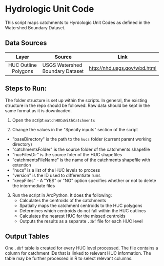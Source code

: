 Hydrologic Unit Code
====================

This script maps catchments to Hyrdologic Unit Codes as defined in the Watershed Boundary Dataset.


## Data Sources
| Layer                 | Source                                | Link                        |
|:-----:                | ------                                | ----                        |
| HUC Outline Polygons  | USGS Watershed Boundary Dataset       | http://nhd.usgs.gov/wbd.html|

## Steps to Run:

The folder structure is set up within the scripts. In general, the existing structure in the repo should be followed. Raw data should be kept in the same format as it is downloaded.

1. Open the script `matchHUCsWithCatchments`

2. Change the values in the "Specify inputs" section of the script
 - "baseDirectory" is the path to the `hucs` folder (current parent working directory)
 - "catchmentsFolder" is the source folder of the catchments shapefile
 - "hucFilesDir" is the source foler of the HUC shapefiles
 - "catchmentsFileName" is the name of the catchments shapefile with extention
 - "hucs" is a list of the HUC levels to process
 - "version" is the ID used to differentiate runs
 - "keepFiles" - A "YES" or "NO" option specifies whether or not to delete the intermediate files
 
3. Run the script in ArcPython. It does the following:
   - Calculates the centroids of the catchments
   - Spatially maps the catchment centroids to the HUC polygons
   - Determines which centroids do not fall within the HUC outlines
   - Calculates the nearest HUC for the missed centroids
   - Outputs the results as a separate `.dbf` file for each HUC level


## Output Tables

One `.dbf` table is created for every HUC level processed. The file contains a column for catchment IDs that is linked to relevant HUC information. The table may be further processed in R to select relevant columns.